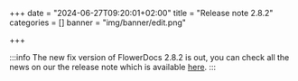 +++
date = "2024-06-27T09:20:01+02:00"
title = "Release note 2.8.2"
categories = []
banner = "img/banner/edit.png"

+++

:::info
The new fix version of FlowerDocs 2.8.2 is out, you can check all the news on our the release note which is available [here](broken-link.md).
:::